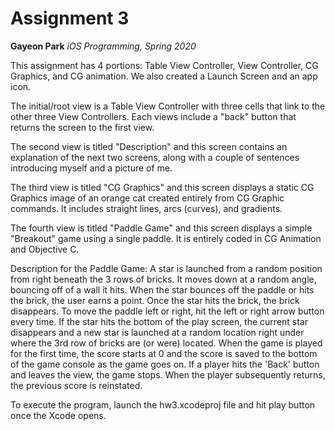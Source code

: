 Assignment 3
===============
**Gayeon Park**
*iOS Programming, Spring 2020*

This assignment has 4 portions: Table View Controller, View Controller, CG Graphics, and CG animation.  We also created a Launch Screen and  an app icon.

The initial/root view is a Table View Controller with three cells that link to the other three View Controllers. Each views include a "back" button that returns the screen to the first view.

The second view is titled "Description" and this screen contains an explanation of the next two screens, along with a couple of sentences introducing myself and a picture of me. 

The third view is titled "CG Graphics" and this screen displays a static CG Graphics image of an orange cat created entirely from CG Graphic commands. It includes straight lines, arcs (curves), and gradients.

The fourth view is titled "Paddle Game" and this screen displays a simple "Breakout" game using a single paddle. It is entirely coded in CG Animation and Objective C.

Description for the Paddle Game:
A star is launched from a random position from right beneath the 3 rows of bricks. It moves down at a random angle, bouncing off of a wall it hits. When the star bounces off the paddle or hits the brick, the user earns a point. Once the star hits the brick, the brick disappears. 
To move the paddle left or right, hit the left or right arrow button every time. If the star hits the bottom of the play screen, the current star disappears and a new star is launched at a random location right under where the 3rd row of bricks are (or were) located. When the game is played for the first time, the score starts at 0 and the score is saved to the bottom of the game console as the game goes on. If a player hits the 'Back' button and leaves the view, the game stops. When the player subsequently returns, the previous score is reinstated.

To execute the program, launch the hw3.xcodeproj file and hit play button once the Xcode opens.  
